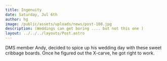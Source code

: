 ```yaml
---
title: Ingenuity
date: Saturday, Jul 6th
author: hg
image: /public/assets/uploads/news/post-108.jpg
description: (Weddings can get boring .... but not this one )
layout: ../../../layouts/Post.astro
---
```


DMS member Andy, decided to spice up his wedding day with these sweet cribbage boards. Once he figured out the X-carve, he got right to work.
